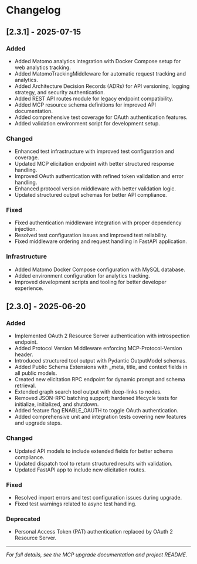 # Changelog

## [2.3.1] - 2025-07-15

### Added

- Added Matomo analytics integration with Docker Compose setup for web analytics tracking.
- Added MatomoTrackingMiddleware for automatic request tracking and analytics.
- Added Architecture Decision Records (ADRs) for API versioning, logging strategy, and security authentication.
- Added REST API routes module for legacy endpoint compatibility.
- Added MCP resource schema definitions for improved API documentation.
- Added comprehensive test coverage for OAuth authentication features.
- Added validation environment script for development setup.

### Changed

- Enhanced test infrastructure with improved test configuration and coverage.
- Updated MCP elicitation endpoint with better structured response handling.
- Improved OAuth authentication with refined token validation and error handling.
- Enhanced protocol version middleware with better validation logic.
- Updated structured output schemas for better API compliance.

### Fixed

- Fixed authentication middleware integration with proper dependency injection.
- Resolved test configuration issues and improved test reliability.
- Fixed middleware ordering and request handling in FastAPI application.

### Infrastructure

- Added Matomo Docker Compose configuration with MySQL database.
- Added environment configuration for analytics tracking.
- Improved development scripts and tooling for better developer experience.

## [2.3.0] - 2025-06-20

### Added

- Implemented OAuth 2 Resource Server authentication with introspection endpoint.
- Added Protocol Version Middleware enforcing MCP-Protocol-Version header.
- Introduced structured tool output with Pydantic OutputModel schemas.
- Added Public Schema Extensions with _meta, title, and context fields in all public models.
- Created new elicitation RPC endpoint for dynamic prompt and schema retrieval.
- Extended graph search tool output with deep-links to nodes.
- Removed JSON-RPC batching support; hardened lifecycle tests for initialize, initialized, and shutdown.
- Added feature flag ENABLE_OAUTH to toggle OAuth authentication.
- Added comprehensive unit and integration tests covering new features and upgrade steps.

### Changed

- Updated API models to include extended fields for better schema compliance.
- Updated dispatch tool to return structured results with validation.
- Updated FastAPI app to include new elicitation routes.

### Fixed

- Resolved import errors and test configuration issues during upgrade.
- Fixed test warnings related to async test handling.

### Deprecated

- Personal Access Token (PAT) authentication replaced by OAuth 2 Resource Server.

---

*For full details, see the MCP upgrade documentation and project README.*
